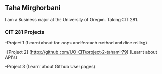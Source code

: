 ## Taha Mirghorbani

I am a Business major at the University of Oregon. Taking CIT 281.

### CIT 281 Projects
  -Project 1 (Learnt about for loops and foreach method and dice rolling)

  -[Project 2] (https://github.com/UO-CIT/project-2-tahamir79)  (Learnt about API's)

  -Project 3 (Learnt about Git hub User pages)
